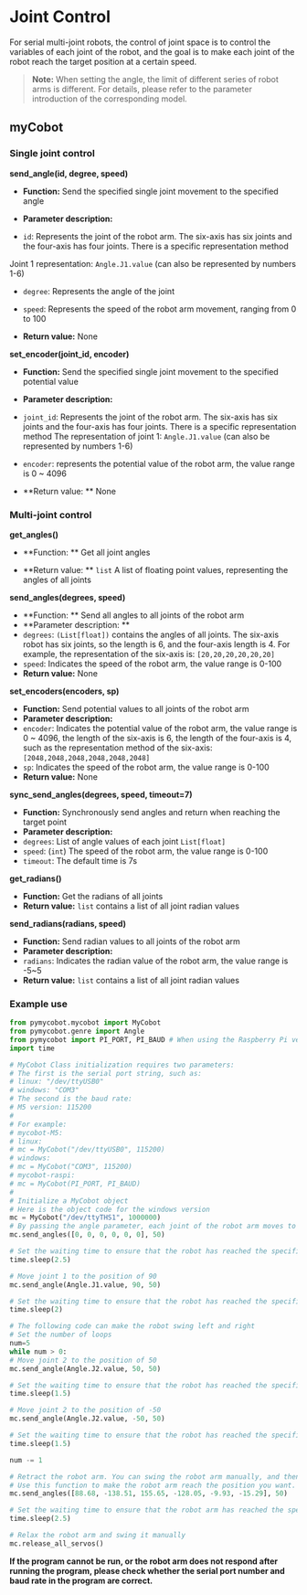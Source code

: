 # Joint Control

For serial multi-joint robots, the control of joint space is to control the variables of each joint of the robot, and the goal is to make each joint of the robot reach the target position at a certain speed.

> **Note:** When setting the angle, the limit of different series of robot arms is different. For details, please refer to the parameter introduction of the corresponding model.

## myCobot

### Single joint control

**send_angle(id, degree, speed)**

- **Function:** Send the specified single joint movement to the specified angle

- **Parameter description:**

- `id`: Represents the joint of the robot arm. The six-axis has six joints and the four-axis has four joints. There is a specific representation method

Joint 1 representation: `Angle.J1.value` (can also be represented by numbers 1-6)

- `degree`: Represents the angle of the joint

- `speed`: Represents the speed of the robot arm movement, ranging from 0 to 100

- **Return value:** None

**set_encoder(joint_id, encoder)**

- **Function:** Send the specified single joint movement to the specified potential value

- **Parameter description:**

- `joint_id`: Represents the joint of the robot arm. The six-axis has six joints and the four-axis has four joints. There is a specific representation method
The representation of joint 1: `Angle.J1.value` (can also be represented by numbers 1-6)
- `encoder`: represents the potential value of the robot arm, the value range is 0 ~ 4096
- **Return value: ** None

### Multi-joint control

**get_angles()**

- **Function: ** Get all joint angles

- **Return value: ** `list` A list of floating point values, representing the angles of all joints

**send_angles(degrees, speed)**

- **Function: ** Send all angles to all joints of the robot arm
- **Parameter description: **
- `degrees`: `(List[float])` contains the angles of all joints. The six-axis robot has six joints, so the length is 6, and the four-axis length is 4. For example, the representation of the six-axis is: `[20,20,20,20,20,20]`
- `speed`: Indicates the speed of the robot arm, the value range is 0-100
- **Return value:** None

**set_encoders(encoders, sp)**

- **Function:** Send potential values ​​to all joints of the robot arm
- **Parameter description:**
- `encoder`: Indicates the potential value of the robot arm, the value range is 0 ~ 4096, the length of the six-axis is 6, the length of the four-axis is 4, such as the representation method of the six-axis: `[2048,2048,2048,2048,2048,2048]`
- `sp`: Indicates the speed of the robot arm, the value range is 0-100
- **Return value:** None

**sync_send_angles(degrees, speed, timeout=7)**

- **Function:** Synchronously send angles and return when reaching the target point
- **Parameter description:**
- `degrees`: List of angle values ​​of each joint `List[float]`
- `speed`: (`int`) The speed of the robot arm, the value range is 0-100
- `timeout`: The default time is 7s

**get_radians()**

- **Function:** Get the radians of all joints
- **Return value:** `list` contains a list of all joint radian values

**send_radians(radians, speed)**

- **Function:** Send radian values ​​to all joints of the robot arm
- **Parameter description:**
- `radians`: Indicates the radian value of the robot arm, the value range is -5~5
- **Return value:** `list` contains a list of all joint radian values

### Example use

```python
from pymycobot.mycobot import MyCobot
from pymycobot.genre import Angle
from pymycobot import PI_PORT, PI_BAUD # When using the Raspberry Pi version of mycobot, you can reference these two variables to initialize MyCobot
import time

# MyCobot Class initialization requires two parameters:
# The first is the serial port string, such as:
# linux: "/dev/ttyUSB0"
# windows: "COM3"
# The second is the baud rate:
# M5 version: 115200
#
# For example:
# mycobot-M5:
# linux:
# mc = MyCobot("/dev/ttyUSB0", 115200)
# windows:
# mc = MyCobot("COM3", 115200)
# mycobot-raspi:
# mc = MyCobot(PI_PORT, PI_BAUD)
#
# Initialize a MyCobot object
# Here is the object code for the windows version
mc = MyCobot("/dev/ttyTHS1", 1000000)
# By passing the angle parameter, each joint of the robot arm moves to the corresponding position [0, 0, 0, 0, 0, 0]
mc.send_angles([0, 0, 0, 0, 0, 0], 50)

# Set the waiting time to ensure that the robot has reached the specified position
time.sleep(2.5)

# Move joint 1 to the position of 90
mc.send_angle(Angle.J1.value, 90, 50)

# Set the waiting time to ensure that the robot has reached the specified position
time.sleep(2)

# The following code can make the robot swing left and right
# Set the number of loops
num=5
while num > 0:
# Move joint 2 to the position of 50
mc.send_angle(Angle.J2.value, 50, 50)

# Set the waiting time to ensure that the robot has reached the specified position
time.sleep(1.5)

# Move joint 2 to the position of -50
mc.send_angle(Angle.J2.value, -50, 50)

# Set the waiting time to ensure that the robot has reached the specified position
time.sleep(1.5)

num -= 1

# Retract the robot arm. You can swing the robot arm manually, and then use the get_angles() function to get the coordinate sequence.
# Use this function to make the robot arm reach the position you want.
mc.send_angles([88.68, -138.51, 155.65, -128.05, -9.93, -15.29], 50)

# Set the waiting time to ensure that the robot arm has reached the specified position
time.sleep(2.5)

# Relax the robot arm and swing it manually
mc.release_all_servos()
```

**If the program cannot be run, or the robot arm does not respond after running the program, please check whether the serial port number and baud rate in the program are correct.**